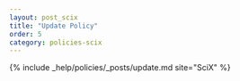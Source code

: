 ```yaml
---
layout: post_scix
title: "Update Policy"
order: 5
category: policies-scix
---
```


{% include _help/policies/_posts/update.md site="SciX" %}
